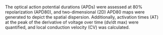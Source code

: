 The optical action potential durations (APDs) were assessed at 80% repolarization (APD80), and two-dimensional (2D) APD80 maps were generated to depict the spatial dispersion. Additionally, activation times (AT) at the peak of the derivative of voltage over time (dv/dt max) were quantified, and local conduction velocity (CV) was calculated.
